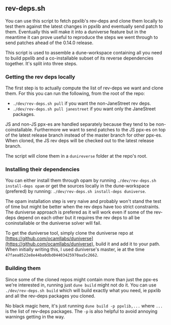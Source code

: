 ## rev-deps.sh

You can use this script to fetch ppxlib's rev-deps and clone them locally to test them
against the latest changes in ppxlib and eventually send patch to them.
Eventually this will make it into a duniverse feature but in the meantime it can prove useful
to reproduce the steps we went through to send patches ahead of the 0.14.0 release.

This script is used to assemble a dune-workspace containing all you need to build ppxlib and a
co-installable subset of its reverse dependencies together. It's split into three steps.

### Getting the rev deps locally

The first step is to actually compute the list of rev-deps we want and clone them. For this you can
run the following, from the root of the repo:
- `./dev/rev-deps.sh pull` if you want the non-JaneStreet rev deps.
- `./dev/rev-deps.sh pull janestreet` if you want only the JaneStreet packages.

JS and non-JS ppx-es are handled separately because they tend to be non-coinstallable. Furthermore
we want to send patches to the JS ppx-es on top of the latest release branch instead of the master
branch for other ppx-es. When cloned, the JS rev deps will be checked out to the latest release
branch.

The script will clone them in a `dunireverse` folder at the repo's root.

### Installing their dependencies

You can either install them through opam by running `./dev/rev-deps.sh install-deps opam` or
get the sources locally in the dune-workspace (prefered) by running:
`./dev/rev-deps.sh install-deps duniverse`. 

The opam installation step is very naive and probably won't stand the test of time but might be
better when the rev deps have too strict constraints. The duniverse approach is prefered as it will
work even if some of the rev-deps depend on each other but it requires the rev deps to all be
coninstallable or the duniverse solver will fail.

To get the duniverse tool, simply clone the duniverse repo at
[https://github.com/ocamllabs/duniverse](https://github.com/ocamllabs/duniverse), build it
and add it to your path. When initially writing this, I used duniverse's master, ie at the time
`47faea8522e8e44ba0dbd04403425970aa5c2662`.

### Building them

Since some of the cloned repos might contain more than just the ppx-es we're interested in,
running just `dune build` might not do it. You can use `./dev/rev-deps.sh build` which will build
exactly what you need, ie ppxlib and all the rev-deps packages you cloned.

No black magic here, it's just running `dune build -p ppxlib,...` where `...` is the list of
rev-deps packages. The `-p` is also helpful to avoid annoying warnings getting in the way.
